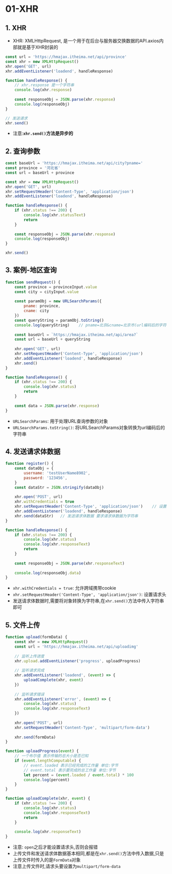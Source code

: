# 01-XHR

## 1. XHR

- XHR: XMLHttpRequest, 是一个用于在后台与服务器交换数据的API.axios内部就是基于XHR封装的

```javascript
const url = 'https://hmajax.itheima.net/api/province'
const xhr = new XMLHttpRequest()
xhr.open('GET', url)
xhr.addEventListener('loadend', handleResponse)

function handleResponse() {
    // xhr.response 是一个字符串
    console.log(xhr.response)
    
    const responseObj = JSON.parse(xhr.response)
    console.log(responseObj)
}

// 发送请求
xhr.send()
```

- 注意:**`xhr.send()`方法是异步的**

## 2. 查询参数

```javascript
const baseUrl = 'https://hmajax.itheima.net/api/city?pname='
const province = '河北省'
const url = baseUrl + province

const xhr = new XMLHttpRequest()
xhr.open('GET', url)
xhr.setRequestHeader('Content-Type', 'application/json')
xhr.addEventListener('loadend', handleResponse)

function handleResponse() {
    if (xhr.status !== 200) {
        console.log(xhr.statusText)
        return
    }
    
    const responseObj = JSON.parse(xhr.response)
    console.log(responseObj)
}

xhr.send()
```

## 3. 案例-地区查询

```javascript
function sendRequest() {
    const province = provinceInput.value
    const city = cityInput.value
    
    const paramObj = new URLSearchParams({
        pname: province,
        cname: city
    })
    const queryString = paramObj.toString()
    console.log(queryString)    // pname=北京&cname=北京市(url编码后的字符串)
    
    const baseUrl = `https://hmajax.itheima.net/api/area?`
    const url = baseUrl + queryString
    
    xhr.open('GET', url)
    xhr.setRequestHeader('Content-Type', 'application/json')
    xhr.addEventListener('loadend', handleResponse)
    xhr.send()
}

function handleResponse() {
    if (xhr.status !== 200) {
        console.log(xhr.status)
        return
    }
    
    const data = JSON.parse(xhr.response)
}
```

- `URLSearchParams`: 用于处理URL查询参数的对象
- `URLSearchParams.toString()`: 将URLSearchParams对象转换为url编码后的字符串

## 4. 发送请求体数据

```javascript
function register() {
    const dataObj = {
        username: 'testUserName8902',
        password: '123456',
    }
    const dataStr = JSON.stringify(dataObj)
    
    xhr.open('POST', url)
    xhr.withCredentials = true
    xhr.setRequestHeader('Content-Type', 'application/json')    // 设置请求头
    xhr.addEventListener('loadend', handleResponse)
    xhr.send(dataStr)   // 发送请求体数据 要求请求体数据为字符串
}

function handleResponse() {
    if (xhr.status !== 200) {
        console.log(xhr.status)
        console.log(xhr.responseText)
        return
    }
    
    const responseObj = JSON.parse(xhr.responseText)
    
    console.log(responseObj.data)
}
```

- `xhr.withCredentials = true`: 允许跨域携带cookie
- `xhr.setRequestHeader('Content-Type', 'application/json')`: 设置请求头
- 发送请求体数据时,需要将对象转换为字符串,在`xhr.send()`方法中传入字符串即可

## 5. 文件上传

```javascript
function upload(formData) {
    const xhr = new XMLHttpRequest()
    const url = 'https://hmajax.itheima.net/api/uploadimg'
    
    // 监听上传进度
    xhr.upload.addEventListener('progress', uploadProgress)
    
    // 监听请求完成
    xhr.addEventListener('loadend', (event) => {
        uploadComplete(xhr, event)
    })
    
    // 监听请求错误
    xhr.addEventListener('error', (event) => {
        console.log(xhr.status)
        console.log(xhr.responseText)
    })
    
    xhr.open('POST', url)
    xhr.setRequestHeader('Content-Type', 'multipart/form-data')
    
    xhr.send(formData)
}

function uploadProgress(event) {
    // 一个布尔值 表示传输的总大小是否已知
    if (event.lengthComputable) {
        // event.loaded 表示已经完成的工作量 单位:字节
        // event.total 表示要完成的总工作量 单位:字节
        let percent = (event.loaded / event.total) * 100
        console.log(percent)
    }
}

function uploadComplete(xhr, event) {
    if (xhr.status !== 200) {
        console.log(xhr.status)
        console.log(xhr.responseText)
        return
    }
    
    console.log(xhr.responseText)
}
```

- 注意: `open`之后才能设置请求头,否则会报错
- 上传文件和发送请求体数据基本相同,都是在`xhr.send()`方法中传入数据,只是上传文件时传入的是`FormData`对象
- 注意上传文件时,请求头要设置为`multipart/form-data`